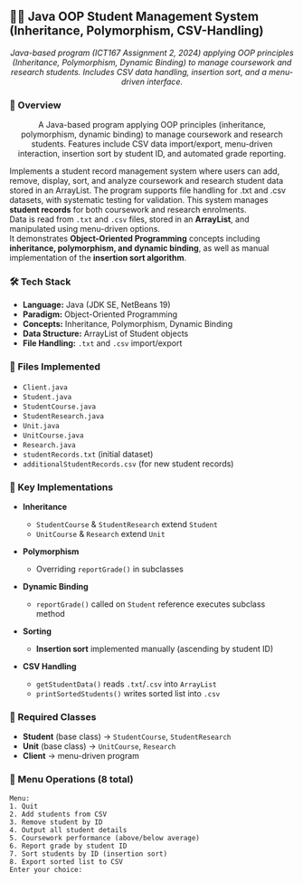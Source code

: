 <h2> 🧑‍🎓 Java OOP Student Management System (Inheritance, Polymorphism, CSV-Handling)</h2>

<p align="center">
  <i>Java-based program (ICT167 Assignment 2, 2024) applying OOP principles 
  (Inheritance, Polymorphism, Dynamic Binding) to manage coursework and research students.  
  Includes CSV data handling, insertion sort, and a menu-driven interface.</i>
</p>



<h3>📌 Overview</h3>

<p align="center">
  A Java-based program applying OOP principles (inheritance, polymorphism, dynamic binding) to manage coursework and research students. 
  Features include CSV data import/export, menu-driven interaction, insertion sort by student ID, and automated grade reporting.
</p>


Implements a student record management system where users can add, remove, display, sort, and analyze coursework and research student data stored in an ArrayList. 
The program supports file handling for .txt and .csv datasets, with systematic testing for validation.
This system manages **student records** for both coursework and research enrolments.  
Data is read from `.txt` and `.csv` files, stored in an **ArrayList**, and manipulated using menu-driven options.  
It demonstrates **Object-Oriented Programming** concepts including **inheritance, polymorphism, and dynamic binding**, as well as manual implementation of the **insertion sort algorithm**.

<h3>🛠️ Tech Stack</h3>

- **Language:** Java (JDK SE, NetBeans 19)  
- **Paradigm:** Object-Oriented Programming  
- **Concepts:** Inheritance, Polymorphism, Dynamic Binding  
- **Data Structure:** ArrayList of Student objects  
- **File Handling:** `.txt` and `.csv` import/export  

<h3>📂 Files Implemented</h3>

- `Client.java`  
- `Student.java`  
- `StudentCourse.java`  
- `StudentResearch.java`  
- `Unit.java`  
- `UnitCourse.java`  
- `Research.java`  
- `studentRecords.txt` (initial dataset)  
- `additionalStudentRecords.csv` (for new student records)  

<h3>🔑 Key Implementations</h3>

- **Inheritance**  
  - `StudentCourse` & `StudentResearch` extend `Student`  
  - `UnitCourse` & `Research` extend `Unit`  

- **Polymorphism**  
  - Overriding `reportGrade()` in subclasses  

- **Dynamic Binding**  
  - `reportGrade()` called on `Student` reference executes subclass method  

- **Sorting**  
  - **Insertion sort** implemented manually (ascending by student ID)  

- **CSV Handling**  
  - `getStudentData()` reads `.txt`/`.csv` into `ArrayList`  
  - `printSortedStudents()` writes sorted list into `.csv`  

<h3>🧩 Required Classes</h3>

- **Student** (base class) → `StudentCourse`, `StudentResearch`  
- **Unit** (base class) → `UnitCourse`, `Research`  
- **Client** → menu-driven program  

<h3>📜 Menu Operations (8 total)</h3>

```plaintext
Menu:
1. Quit
2. Add students from CSV
3. Remove student by ID
4. Output all student details
5. Coursework performance (above/below average)
6. Report grade by student ID
7. Sort students by ID (insertion sort)
8. Export sorted list to CSV
Enter your choice:
